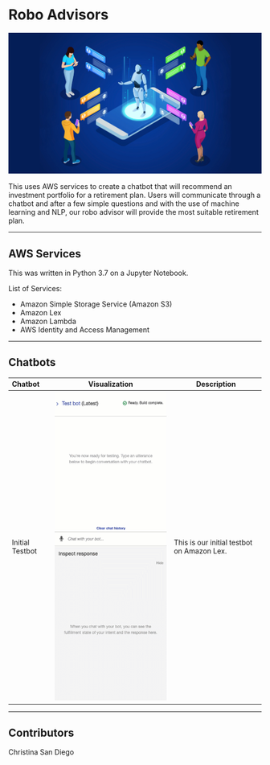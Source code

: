 # Robo Advisors

![chatbot](images/chatbot.jpg)

This uses AWS services to create a chatbot that will recommend an investment portfolio for a retirement plan.  Users will communicate through a chatbot and after a few simple questions and with the use of machine learning and NLP, our robo advisor will provide the most suitable retirement plan.

---
## AWS Services

This was written in Python 3.7 on a Jupyter Notebook.

List of Services:
* Amazon Simple Storage Service (Amazon S3)
* Amazon Lex
* Amazon Lambda
* AWS Identity and Access Management


---
## Chatbots

|    Chatbot   |         Visualization        |     Description     |
|:-------------------|------------------------------------------------|-------------|
|     Initial Testbot    |    ![Initial Testbot](images/testbot.gif)    |  This is our initial testbot on Amazon Lex.

---
## Contributors
Christina San Diego
